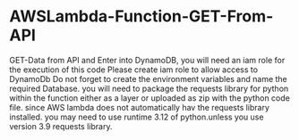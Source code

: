 # AWSLambda-Function-GET-From-API
GET-Data from API and Enter into DynamoDB, you will need an iam role for the execution of this code
Please create iam role to allow access to DynamoDb
Do not forget to create the environment variables and name the required Database.
you will need to package the requests library for python within the function either as a layer or uploaded as zip with the python code file. since AWS lambda does not automatically hav the requests library installed. you may need to use runtime 3.12 of python.unless you use version 3.9 requests library.
